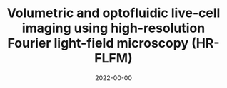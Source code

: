---
title: "Volumetric and optofluidic live-cell imaging using high-resolution Fourier light-field microscopy (HR-FLFM)"
collection: publications
permalink: /publication/2022_Hua_Imaging_Manipulation_and_Analysis_of_Biomolecules_Cells_and_Tissues_XX
date: 2022-00-00
venue: 'Imaging, Manipulation, and Analysis of Biomolecules, Cells, and Tissues XX'
DOI: '10.1117/12.2609264'
---